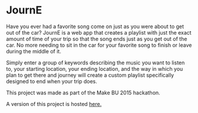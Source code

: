 # JournE
Have you ever had a favorite song come on just as you were about to get out of the car? JournE is a web app that creates a playlist with just the exact amount of time of your trip so that the song ends just as you get out of the car. No more needing to sit in the car for your favorite song to finish or leave during the middle of it.

Simply enter a group of keywords describing the music you want to listen to, your starting location, your ending location, and the way in which you plan to get there and journey will create a custom playlist specifically designed to end when your trip does.

This project was made as part of the Make BU 2015 hackathon.

A version of this project is hosted <a href="http://nflanders9.github.io/JournE/landing.html">here.</a>
